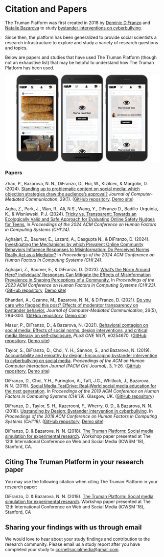 # Citation and Papers

The Truman Platform was first created in 2018 by [Dominic DiFranzo](https://difranzo.com/) and [Natalie Bazarova](https://cals.cornell.edu/natalie-bazarova) to study [bystander interventions on cyberbullying](https://dl.acm.org/doi/10.1145/3173574.3173785).

Since then, the platform has been generalized to provide social scientists a research infrastructure to explore and study a variety of research questions and topics.

Below are papers and studies that have used The Truman Platform (though not an exhaustive list) that may be helpful to understand how The Truman Platform has been used.

![](mobile-read.png)

### Papers

Zhao, P., Bazarova, N. N., DiFranzo, D., Hui, W., Kizilcec, & Margolin, D. (2024). [Standing up to problematic content on social media: which objection strategies draw the audience’s approval?](https://doi.org/10.1093/jcmc/zmad046) _Journal of Computer-Mediated Communication_, 29(1). ([GitHub repository](https://github.com/cornellsml/truman_objection/tree/study-1-official-code), [Demo site](https://truman-objections-v1-5d359188df22.herokuapp.com/feed_no?off_id=0&obj_t_id=0&obj_m_id=0))

Agha, Z., Park, J., Wan, R., Ali, N.S., Wang, Y., DiFranzo D., Badillo-Urquiola, K., & Wisniewski, P.J. (2024). [Tricky vs. Transparent: Towards an Ecologically Valid and Safe Approach for Evaluating Online Safety Nudges for Teens.](https://doi.org/10.1145/3613904.3642313) In _Proceedings of the 2024 ACM Conference on Human Factors in Computing Systems (CHI’24)_.

Aghajari, Z., Baumer, E., Lazard, A., Dasgupta N., & DiFranzo, D. (2024). [Investigating the Mechanisms by which Prevalent Online Community Behaviors Influence Responses to Misinformation: Do Perceived Norms Really Act as a Mediator?](https://doi.org/10.1145/3613904.3641939) In _Proceedings of the 2024 ACM Conference on Human Factors in Computing Systems (CHI’24)_.

Aghajari, Z., Baumer, E., & DiFranzo, D. (2023). [What’s the Norm Around Here? Individuals’ Responses Can Mitigate the Effects of Misinformation Prevalence in Shaping Perceptions of a Community.](https://dl.acm.org/doi/10.1145/3544548.3580946) In _Proceedings of the 2023 ACM Conference on Human Factors in Computing Systems (CHI'23)_. ([GitHub repository](https://github.com/ZhilaAghajari/truman_norm), [Demo site](https://truman-socialnorms-misinfo-b5026dae9ab0.herokuapp.com/))

Bhandari, A., Ozanne, M., Bazarova, N. N., & DiFranzo, D. (2021). [Do you care who flagged this post? Effects of moderator transparency on bystander behavior.](https://doi.org/10.1093/jcmc/zmab007) _Journal of Computer-Mediated Communication_, 26(5), 284-300. ([GitHub repository](https://github.com/cornellsml/truman_content_moderation), [Demo site](https://truman-content-moderation.herokuapp.com/))

Masur, P., DiFranzo, D., & Bazarova, N. (2021). [Behavioral contagion on social media: Effects of social norms, design interventions, and critical media literacy on self-disclosure.](https://doi.org/10.1371/journal.pone.0254670) _PLoS ONE 16(7)_, e0254670. ([GitHub repository](https://github.com/difrad/social_norms_truman), [Demo site](http://truman-socialnorms.herokuapp.com/))

Taylor, S., DiFranzo, D., Choi, Y. H., Sannon, S., and Bazarova, N. (2019). [Accountability and empathy by design: Encouraging bystander intervention to cyberbullying on social media](https://dl.acm.org/doi/abs/10.1145/3359220). _Proceedings of the ACM on Human Computer Interaction Journal (PACM CHI Journal)_, 3, 1-26. ([GitHub repository](https://github.com/difrad/truman_esl_empathy), [Demo site](http://truman-esl-empathy.herokuapp.com/))

DiFranzo, D., Choi, Y.H., Purington, A., Taft, J.G., Whitlock, J., Bazarova, N.N. (2019). [Social Media TestDrive: Real-World social media education for the next generation](https://dl.acm.org/doi/10.1145/3290605.3300533). In _Proceedings of the 2019 ACM Conference on Human Factors in Computing Systems (CHI’19)_. Glasgow, UK. ([GitHub repository](https://github.com/social-media-testdrive/truman_testdrive))

DiFranzo, D., Taylor, S. H., Kazerooni, F., Wherry, O. D., & Bazarova, N. N. (2018). [Upstanding by Design: Bystander intervention in cyberbullying](https://dl.acm.org/doi/10.1145/3173574.3173785). In _Proceedings of the 2018 ACM Conference on Human Factors in Computing Systems (CHI’18)._ ([GitHub repository](https://github.com/difrad/truman_ESL_cyberbully), [Demo site](https://truman-esl-cyberbully.herokuapp.com/))

DiFranzo, D. & Bazarova, N. N. (2018). [The Truman Platform: Social media simulation for experimental research](https://socialmedialab.cornell.edu/files/2020/10/Truman_ICWSM_workshop.pdf). Workshop paper presented at The 12th International Conference on Web and Social Media (ICWSM ’18), Stanford, CA.

## Citing The Truman Platform in your research paper

You may use the following citation when citing The Truman Platform in your research paper:

DiFranzo, D. & Bazarova, N. N. (2018). [The Truman Platform: Social media simulation for experimental research](https://socialmedialab.cornell.edu/files/2020/10/Truman_ICWSM_workshop.pdf). Workshop paper presented at The 12th International Conference on Web and Social Media (ICWSM ’18), Stanford, CA

## Sharing your findings with us through email

We would love to hear about your study findings and contribution to the research community. Please email us a study report after you have completed your study to [cornellsocialmedia@gmail.com](mailto:cornellsocialmedia@gmail.com).
